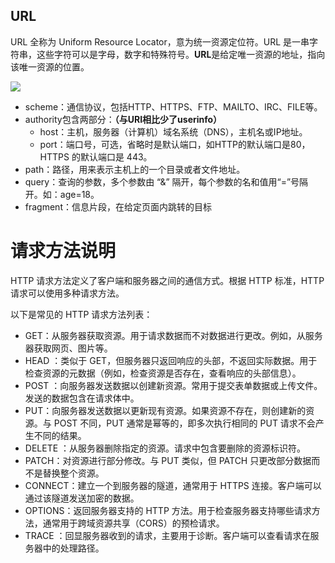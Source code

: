 ## URL

URL 全称为 Uniform Resource Locator，意为统一资源定位符。URL 是一串字符串，这些字符可以是字母，数字和特殊符号。**URL**是给定唯一资源的地址，指向该唯一资源的位置。

![](https://secure2.wostatic.cn/static/jTon9HdNoWrpm5vLtwBNRV/image.png?auth_key=1747755839-szQQd1wn6LFQJyd7LxxPK4-0-21cb95d63f76d337ad1de17bb6913d2c)

- scheme：通信协议，包括HTTP、HTTPS、FTP、MAILTO、IRC、FILE等。
- authority包含两部分：**（与URI相比少了userinfo）**
    - host：主机，服务器（计算机）域名系统（DNS），主机名或IP地址。
    - port：端口号，可选，省略时是默认端口，如HTTP的默认端口是80，HTTPS 的默认端口是 443。
- path：路径，用来表示主机上的一个目录或者文件地址。
- query：查询的参数，多个参数由 “&” 隔开，每个参数的名和值用“=”号隔开。如：age=18。
- fragment：信息片段，在给定页面内跳转的目标


# 请求方法说明
HTTP 请求方法定义了客户端和服务器之间的通信方式。根据 HTTP 标准，HTTP 请求可以使用多种请求方法。

以下是常见的 HTTP 请求方法列表：

- GET：从服务器获取资源。用于请求数据而不对数据进行更改。例如，从服务器获取网页、图片等。
- HEAD ：类似于 GET，但服务器只返回响应的头部，不返回实际数据。用于检查资源的元数据（例如，检查资源是否存在，查看响应的头部信息）。
- POST ：向服务器发送数据以创建新资源。常用于提交表单数据或上传文件。发送的数据包含在请求体中。
- PUT：向服务器发送数据以更新现有资源。如果资源不存在，则创建新的资源。与 POST 不同，PUT 通常是幂等的，即多次执行相同的 PUT 请求不会产生不同的结果。
- DELETE ：从服务器删除指定的资源。请求中包含要删除的资源标识符。
- PATCH：对资源进行部分修改。与 PUT 类似，但 PATCH 只更改部分数据而不是替换整个资源。
- CONNECT：建立一个到服务器的隧道，通常用于 HTTPS 连接。客户端可以通过该隧道发送加密的数据。
- OPTIONS：返回服务器支持的 HTTP 方法。用于检查服务器支持哪些请求方法，通常用于跨域资源共享（CORS）的预检请求。
-  TRACE ：回显服务器收到的请求，主要用于诊断。客户端可以查看请求在服务器中的处理路径。